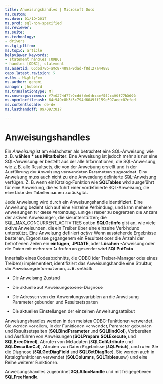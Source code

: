 ```yaml
---
title: Anweisungshandles | Microsoft Docs
ms.custom: 
ms.date: 01/19/2017
ms.prod: sql-non-specified
ms.reviewer: 
ms.suite: 
ms.technology:
- drivers
ms.tgt_pltfrm: 
ms.topic: article
helpviewer_keywords:
- statement handles [ODBC]
- handles [ODBC], statement
ms.assetid: 65d6d78b-a8c8-489a-9dad-f8d127a44882
caps.latest.revision: 5
author: MightyPen
ms.author: genemi
manager: jhubbard
ms.translationtype: MT
ms.sourcegitcommit: f7e6274d77a9cdd4de6cbcaef559ca99f77b3608
ms.openlocfilehash: 64c949c8b3b3c794d6089ff159e597aeec02cfed
ms.contentlocale: de-de
ms.lasthandoff: 09/09/2017

---
```

# <a name="statement-handles"></a>Anweisungshandles
Ein *Anweisung* ist am einfachsten als betrachtet eine SQL-Anweisung, wie z. B. **wählen \* aus Mitarbeiter**. Eine Anweisung ist jedoch mehr als nur eine SQL-Anweisung: er besteht aus der alle Informationen, die SQL-Anweisung, wie z. B. alle Resultsets, die von der Anweisung erstellt und in der Ausführung der Anweisung verwendeten Parametern zugeordnet. Eine Anweisung muss auch nicht zu eine Anwendung definierte SQL-Anweisung verfügen. Z. B. wenn ein Katalog-Funktion wie **SQLTables** wird ausgeführt für eine Anweisung, die es führt einer vordefinierte SQL-Anweisung, die eine Liste der Tabellennamen zurückgibt.  
  
 Jede Anweisung wird durch ein Anweisungshandle identifiziert. Eine Anweisung bezieht sich auf eine einzelne Verbindung, und kann mehrere Anweisungen für diese Verbindung. Einige Treiber zu begrenzen die Anzahl der aktiven Anweisungen, die sie unterstützen; die SQL_MAX_CONCURRENT_ACTIVITIES option **SQLGetInfo** gibt an, wie viele aktive Anweisungen, die ein Treiber über eine einzelne Verbindung unterstützt. Eine Anweisung definiert *active* Wenn ausstehende Ergebnisse bestehen, Ergebnisse gegangenem ein Resultset oder die Anzahl der betroffenen Zeilen ein **einfügen**, **UPDATE**, oder **Löschen** -Anweisung oder die Daten mit mehreren Aufrufen an gesendet wird **SQLPutData**.  
  
 Innerhalb eines Codeabschnitts, die ODBC (der Treiber-Manager oder eines Treibers) implementiert, identifiziert das Anweisungshandle eine Struktur, die Anweisungsinformationen, z. B. enthält:  
  
-   Die Anweisung Zustand  
  
-   Die aktuelle auf Anweisungsebene-Diagnose  
  
-   Die Adressen von der Anwendungsvariablen an die Anweisung Parameter gebunden und Resultsetspalten  
  
-   Die aktuellen Einstellungen der einzelnen Anweisungsattribut  
  
 Anweisungshandles werden in den meisten ODBC-Funktionen verwendet. Sie werden vor allem, in der Funktionen verwendet, Parameter gebunden und Resultsetspalten (**SQLBindParameter** und **SQLBindCol**), Vorbereiten und Ausführen von Anweisungen (**SQLPrepare** **SQLExecute**, und **SQLExecDirect**), Abrufen von Metadaten (**SQLColAttribute** und **SQLDescribeCol**), Abrufen von Daten Ergebnisse (**SQLFetch**), und rufen Sie die Diagnose (**SQLGetDiagField** und **SQLGetDiagRec**). Sie werden auch in Katalogfunktionen verwendet (**SQLColumns**, **SQLTables**usw.) und eine Reihe weiterer Funktionen.  
  
 Anweisungshandles zugeordnet **SQLAllocHandle** und mit freigegebenen **SQLFreeHandle**.
